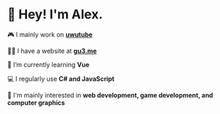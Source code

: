 # 👋 Hey! I'm Alex.

🎮 I mainly work on <b><a href="https://github.com/uwutube">uwutube</a></b>

👨‍💻 I have a website at <b><a href="https://gu3.me/">gu3.me</a></b>

🌱 I’m currently learning <b>Vue</b>

💻 I regularly use <b>C# and JavaScript</b>

🤔 I'm mainly interested in <b>web development, game development, and computer graphics</b>
